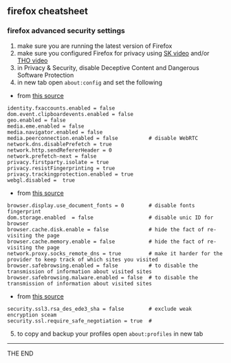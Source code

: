 ## firefox cheatsheet

### firefox advanced security settings

1. make sure you are running the latest version of Firefox
2. make sure you configured Firefox for privacy using [SK video][001] and/or
   [THO video][002]
3. in Privacy & Security, disable Deceptive Content and Dangerous Software
   Protection
4. in new tab open `about:config` and set the following

* from [this source][001]

```
identity.fxaccounts.enabled = false
dom.event.clipboardevents.enabled = false
geo.enabled = false
media.eme.enabled = false
media.navigator.enabled = false
media.peerconnection.enabled = false          # disable WebRTC
network.dns.disablePrefetch = true
network.http.sendRefererHeader = 0
network.prefetch-next = false
privacy.firstparty.isolate = true
privacy.resistFingerprinting = true
privacy.trackingprotection.enabled = true
webgl.disabled =  true
```

* from [this source][004]

```
browser.display.use_document_fonts = 0        # disable fonts fingerprint
dom.storage.enabled  = false                  # disable unic ID for browser
browser.cache.disk.enable = false             # hide the fact of re-visiting the page
browser.cache.memory.enable = false           # hide the fact of re-visiting the page
network.proxy.socks_remote_dns = true         # make it harder for the provider to keep track of which sites you visited
browser.safebrowsing.enabled = false          # to disable the transmission of information about visited sites
browser.safebrowsing.malware.enabled = false  # to disable the transmission of information about visited sites
```

* from [this source][003]

```
security.ssl3.rsa_des_ede3_sha = false        # exclude weak encryption sceam
security.ssl.require_safe_negotiation = true  #
```

5. to copy and backup your profiles open `about:profiles` in new tab

[001]: https://www.youtube.com/watch?v=NH4DdXC0RFw "SK firefox security guide"
[002]: https://www.youtube.com/watch?v=tQhWdsFMc24&list=WL&index=2 "THO
Firefox security guide"
[003]: https://www.youtube.com/watch?v=dwZpjKH8nbo "MO firefox security guide"
[004]: https://am.news/worlds/anonymous.pdf "Anonhandbook"

---

THE END
